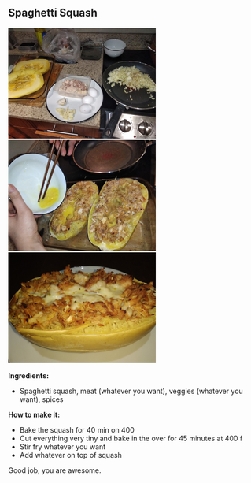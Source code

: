## Spaghetti Squash

![bars](spaghetti-squash.jpg)
![bars](spaghetti-squash2.jpg)
![bars](spaghetti-squash3.jpg)

**Ingredients:**
* Spaghetti squash, meat (whatever you want), veggies (whatever you want), spices

**How to make it:**
* Bake the squash for 40 min on 400
* Cut everything very tiny and bake in the over for 45 minutes at 400 f
* Stir fry whatever you want
* Add whatever on top of squash

Good job, you are awesome.



